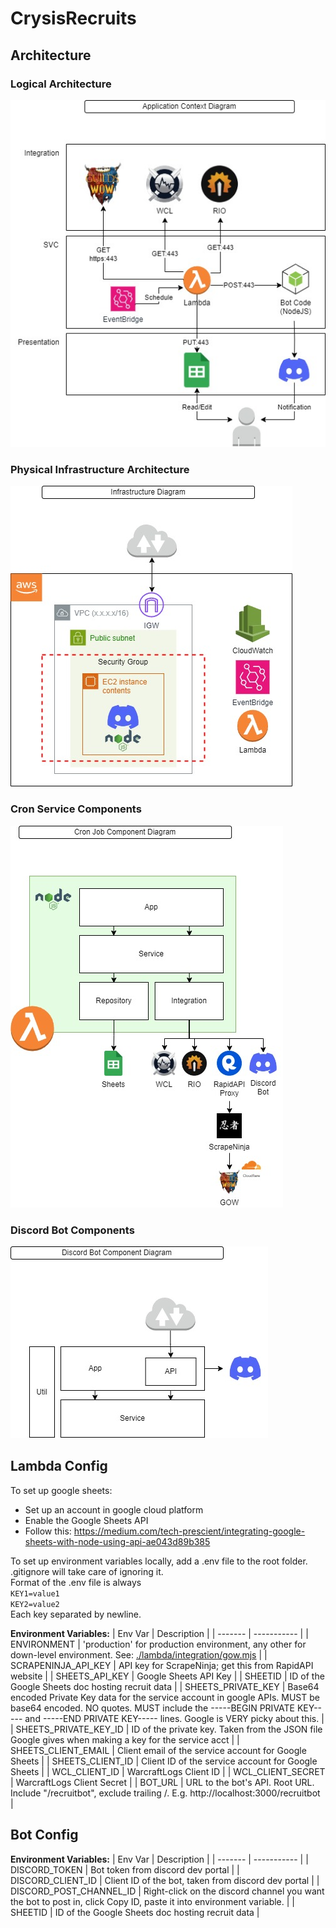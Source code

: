 # CrysisRecruits

## Architecture

### Logical Architecture

![](doc/img/crysis%20recruitbot%20arch-Logical.jpg)

### Physical Infrastructure Architecture

![](doc/img/crysis%20recruitbot%20arch-SVC%20Physical.jpg)

### Cron Service Components

![](doc/img/crysis%20recruitbot%20arch-SVC%20Component.jpg)

### Discord Bot Components
![](doc/img/crysis%20recruitbot%20arch-Bot%20Component.jpg)


## Lambda Config

To set up google sheets:
- Set up an account in google cloud platform
- Enable the Google Sheets API
- Follow this: https://medium.com/tech-prescient/integrating-google-sheets-with-node-using-api-ae043d89b385



To set up environment variables locally, add a .env file to the root folder. .gitignore will take care of ignoring it.\
Format of the .env file is always \
`KEY1=value1`\
`KEY2=value2`\
Each key separated by newline.

**Environment Variables:**
| Env Var | Description |
| ------- | ----------- |
| ENVIRONMENT | 'production' for production environment, any other for down-level environment. See: [./lambda/integration/gow.mjs](./lambda/integration/gow.mjs) |
| SCRAPENINJA_API_KEY | API key for ScrapeNinja; get this from RapidAPI website |
| SHEETS_API_KEY | Google Sheets API Key |
| SHEETID | ID of the Google Sheets doc hosting recruit data |
| SHEETS_PRIVATE_KEY | Base64 encoded Private Key data for the service account in google APIs. MUST be base64 encoded. NO quotes. MUST include the -----BEGIN PRIVATE KEY----- and -----END PRIVATE KEY----- lines. Google is VERY picky about this. |
| SHEETS_PRIVATE_KEY_ID | ID of the private key. Taken from the JSON file Google gives when making a key for the service acct |
| SHEETS_CLIENT_EMAIL | Client email of the service account for Google Sheets |
| SHEETS_CLIENT_ID | Client ID of the service account for Google Sheets |
| WCL_CLIENT_ID | WarcraftLogs Client ID |
| WCL_CLIENT_SECRET | WarcraftLogs Client Secret |
| BOT_URL | URL to the bot's API. Root URL. Include "/recruitbot", exclude trailing /. E.g. http://localhost:3000/recruitbot |

## Bot Config

**Environment Variables:**
| Env Var | Description |
| ------- | ----------- |
| DISCORD_TOKEN | Bot token from discord dev portal |
| DISCORD_CLIENT_ID | Client ID of the bot, taken from discord dev portal |
| DISCORD_POST_CHANNEL_ID | Right-click on the discord channel you want the bot to post in, click Copy ID, paste it into environment variable. |
| SHEETID | ID of the Google Sheets doc hosting recruit data |